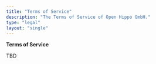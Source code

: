 ```yaml
---
title: "Terms of Service"
description: "The Terms of Service of Open Hippo GmbH."
type: "legal"
layout: "single"
---
```


**Terms of Service**

TBD